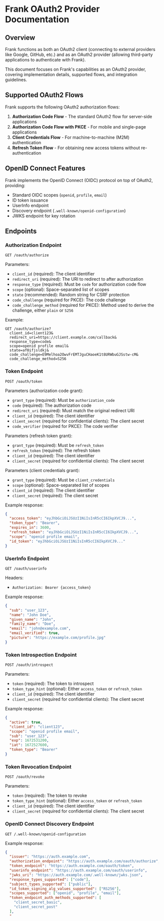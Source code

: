 # Frank OAuth2 Provider Documentation

## Overview

Frank functions as both an OAuth2 client (connecting to external providers like Google, GitHub, etc.) and as an OAuth2 provider (allowing third-party applications to authenticate with Frank).

This document focuses on Frank's capabilities as an OAuth2 provider, covering implementation details, supported flows, and integration guidelines.

## Supported OAuth2 Flows

Frank supports the following OAuth2 authorization flows:

1. **Authorization Code Flow** - The standard OAuth2 flow for server-side applications
2. **Authorization Code Flow with PKCE** - For mobile and single-page applications
3. **Client Credentials Flow** - For machine-to-machine (M2M) authentication
4. **Refresh Token Flow** - For obtaining new access tokens without re-authentication

## OpenID Connect Features

Frank implements the OpenID Connect (OIDC) protocol on top of OAuth2, providing:

- Standard OIDC scopes (`openid`, `profile`, `email`)
- ID token issuance
- UserInfo endpoint
- Discovery endpoint (`.well-known/openid-configuration`)
- JWKS endpoint for key rotation

## Endpoints

### Authorization Endpoint

```
GET /oauth/authorize
```

Parameters:
- `client_id` (required): The client identifier
- `redirect_uri` (required): The URI to redirect to after authorization
- `response_type` (required): Must be `code` for authorization code flow
- `scope` (optional): Space-separated list of scopes
- `state` (recommended): Random string for CSRF protection
- `code_challenge` (required for PKCE): The code challenge
- `code_challenge_method` (required for PKCE): Method used to derive the challenge, either `plain` or `S256`

Example:
```
GET /oauth/authorize?
  client_id=client123&
  redirect_uri=https://client.example.com/callback&
  response_type=code&
  scope=openid profile email&
  state=af0ifjsldkj&
  code_challenge=E9Melhoa2OwvFrEMTJguCHaoeK1t8URWbuGJSstw-cM&
  code_challenge_method=S256
```

### Token Endpoint

```
POST /oauth/token
```

Parameters (authorization code grant):
- `grant_type` (required): Must be `authorization_code`
- `code` (required): The authorization code
- `redirect_uri` (required): Must match the original redirect URI
- `client_id` (required): The client identifier
- `client_secret` (required for confidential clients): The client secret
- `code_verifier` (required for PKCE): The code verifier

Parameters (refresh token grant):
- `grant_type` (required): Must be `refresh_token`
- `refresh_token` (required): The refresh token
- `client_id` (required): The client identifier
- `client_secret` (required for confidential clients): The client secret

Parameters (client credentials grant):
- `grant_type` (required): Must be `client_credentials`
- `scope` (optional): Space-separated list of scopes
- `client_id` (required): The client identifier
- `client_secret` (required): The client secret

Example response:
```json
{
  "access_token": "eyJhbGciOiJSUzI1NiIsInR5cCI6IkpXVCJ9...",
  "token_type": "Bearer",
  "expires_in": 3600,
  "refresh_token": "eyJhbGciOiJSUzI1NiIsInR5cCI6IkpXVCJ9...",
  "scope": "openid profile email",
  "id_token": "eyJhbGciOiJSUzI1NiIsInR5cCI6IkpXVCJ9..."
}
```

### UserInfo Endpoint

```
GET /oauth/userinfo
```

Headers:
- `Authorization: Bearer {access_token}`

Example response:
```json
{
  "sub": "user_123",
  "name": "John Doe",
  "given_name": "John",
  "family_name": "Doe",
  "email": "john@example.com",
  "email_verified": true,
  "picture": "https://example.com/profile.jpg"
}
```

### Token Introspection Endpoint

```
POST /oauth/introspect
```

Parameters:
- `token` (required): The token to introspect
- `token_type_hint` (optional): Either `access_token` or `refresh_token`
- `client_id` (required): The client identifier
- `client_secret` (required for confidential clients): The client secret

Example response:
```json
{
  "active": true,
  "client_id": "client123",
  "scope": "openid profile email",
  "sub": "user_123",
  "exp": 1672531200,
  "iat": 1672527600,
  "token_type": "Bearer"
}
```

### Token Revocation Endpoint

```
POST /oauth/revoke
```

Parameters:
- `token` (required): The token to revoke
- `token_type_hint` (optional): Either `access_token` or `refresh_token`
- `client_id` (required): The client identifier
- `client_secret` (required for confidential clients): The client secret

### OpenID Connect Discovery Endpoint

```
GET /.well-known/openid-configuration
```

Example response:
```json
{
  "issuer": "https://auth.example.com",
  "authorization_endpoint": "https://auth.example.com/oauth/authorize",
  "token_endpoint": "https://auth.example.com/oauth/token",
  "userinfo_endpoint": "https://auth.example.com/oauth/userinfo",
  "jwks_uri": "https://auth.example.com/.well-known/jwks.json",
  "response_types_supported": ["code"],
  "subject_types_supported": ["public"],
  "id_token_signing_alg_values_supported": ["RS256"],
  "scopes_supported": ["openid", "profile", "email"],
  "token_endpoint_auth_methods_supported": [
    "client_secret_basic",
    "client_secret_post"
  ],
  "